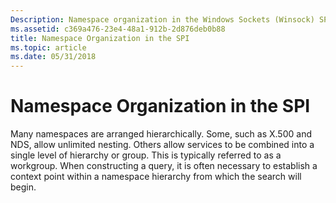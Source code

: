 ```yaml
---
Description: Namespace organization in the Windows Sockets (Winsock) SPI.
ms.assetid: c369a476-23e4-48a1-912b-2d876deb0b88
title: Namespace Organization in the SPI
ms.topic: article
ms.date: 05/31/2018
---
```


# Namespace Organization in the SPI

Many namespaces are arranged hierarchically. Some, such as X.500 and NDS, allow unlimited nesting. Others allow services to be combined into a single level of hierarchy or group. This is typically referred to as a workgroup. When constructing a query, it is often necessary to establish a context point within a namespace hierarchy from which the search will begin.

 

 



